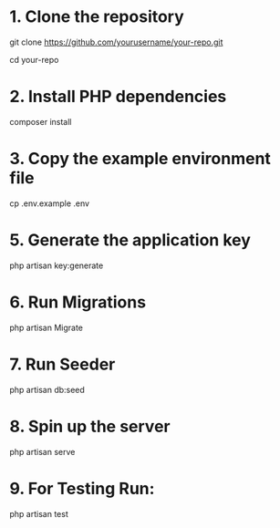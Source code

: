 # 1. Clone the repository
git clone https://github.com/yourusername/your-repo.git

cd your-repo

# 2. Install PHP dependencies
composer install

# 3. Copy the example environment file
cp .env.example .env

# 5. Generate the application key
php artisan key:generate

# 6. Run Migrations
php artisan Migrate

# 7. Run Seeder
php artisan db:seed

# 8. Spin up the server
php artisan serve

# 9. For Testing Run:
php artisan test
